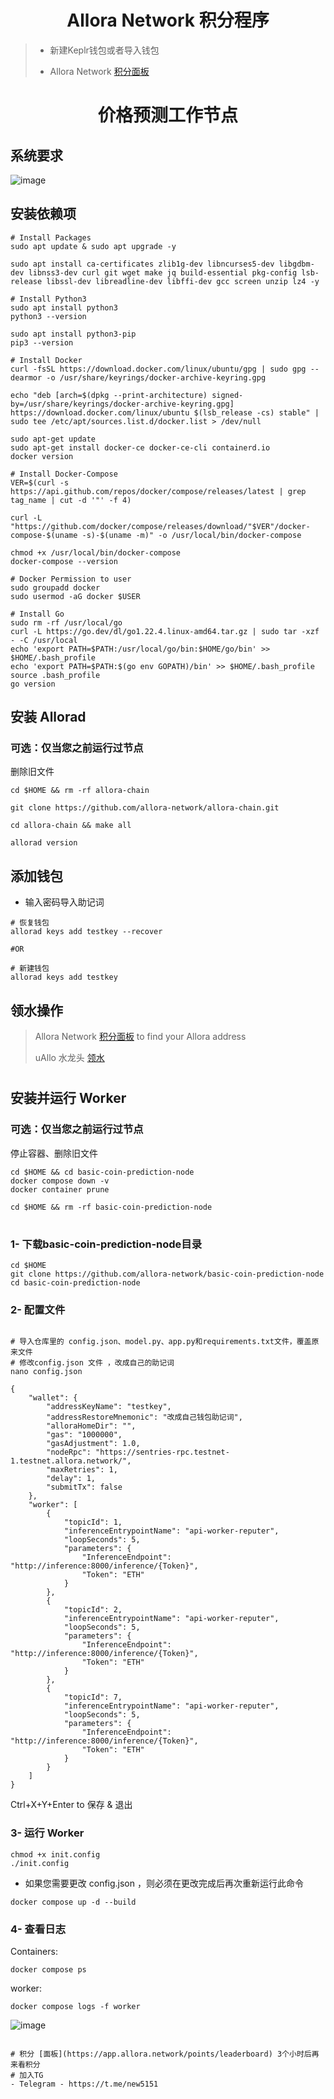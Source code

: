 <h1 align="center">Allora Network 积分程序</h1>

> - 新建Keplr钱包或者导入钱包
>
> - Allora Network [积分面板](https://app.allora.network?ref=eyJyZWZlcnJlcl9pZCI6ImI2NmYzNjA3LWYyYjEtNGZmYi1hZGI4LTM4YmJmODNjNzU0NCJ9)
>
>

<h1 align="center">价格预测工作节点</h1>

## 系统要求
![image](https://github.com/0xmoei/allora-testnet/assets/90371338/56f1e0d2-4d59-436c-a0e0-183f9a082de4)

## 安装依赖项
```console
# Install Packages
sudo apt update & sudo apt upgrade -y

sudo apt install ca-certificates zlib1g-dev libncurses5-dev libgdbm-dev libnss3-dev curl git wget make jq build-essential pkg-config lsb-release libssl-dev libreadline-dev libffi-dev gcc screen unzip lz4 -y
```
```console
# Install Python3
sudo apt install python3
python3 --version

sudo apt install python3-pip
pip3 --version
```
```console
# Install Docker
curl -fsSL https://download.docker.com/linux/ubuntu/gpg | sudo gpg --dearmor -o /usr/share/keyrings/docker-archive-keyring.gpg

echo "deb [arch=$(dpkg --print-architecture) signed-by=/usr/share/keyrings/docker-archive-keyring.gpg] https://download.docker.com/linux/ubuntu $(lsb_release -cs) stable" | sudo tee /etc/apt/sources.list.d/docker.list > /dev/null

sudo apt-get update
sudo apt-get install docker-ce docker-ce-cli containerd.io
docker version

# Install Docker-Compose
VER=$(curl -s https://api.github.com/repos/docker/compose/releases/latest | grep tag_name | cut -d '"' -f 4)

curl -L "https://github.com/docker/compose/releases/download/"$VER"/docker-compose-$(uname -s)-$(uname -m)" -o /usr/local/bin/docker-compose

chmod +x /usr/local/bin/docker-compose
docker-compose --version

# Docker Permission to user
sudo groupadd docker
sudo usermod -aG docker $USER
```
```console
# Install Go
sudo rm -rf /usr/local/go
curl -L https://go.dev/dl/go1.22.4.linux-amd64.tar.gz | sudo tar -xzf - -C /usr/local
echo 'export PATH=$PATH:/usr/local/go/bin:$HOME/go/bin' >> $HOME/.bash_profile
echo 'export PATH=$PATH:$(go env GOPATH)/bin' >> $HOME/.bash_profile
source .bash_profile
go version
```

## 安装 Allorad
### 可选：仅当您之前运行过节点
删除旧文件
```console
cd $HOME && rm -rf allora-chain

git clone https://github.com/allora-network/allora-chain.git

cd allora-chain && make all

allorad version
```

## 添加钱包
* 输入密码导入助记词
```console
# 恢复钱包
allorad keys add testkey --recover

#OR

# 新建钱包
allorad keys add testkey
```

## 领水操作
> Allora Network [积分面板](https://app.allora.network?ref=eyJyZWZlcnJlcl9pZCI6ImI2NmYzNjA3LWYyYjEtNGZmYi1hZGI4LTM4YmJmODNjNzU0NCJ9) to find your Allora address
> 
> uAllo 水龙头 [领水](https://faucet.testnet-1.testnet.allora.network/)

#

## 安装并运行 Worker

### 可选：仅当您之前运行过节点
停止容器、删除旧文件
```console
cd $HOME && cd basic-coin-prediction-node
docker compose down -v
docker container prune

cd $HOME && rm -rf basic-coin-prediction-node
```

#

### 1- 下载basic-coin-prediction-node目录
```console
cd $HOME
git clone https://github.com/allora-network/basic-coin-prediction-node
cd basic-coin-prediction-node
```

### 2- 配置文件
```console

# 导入仓库里的 config.json、model.py、app.py和requirements.txt文件，覆盖原来文件
# 修改config.json 文件 ，改成自己的助记词
nano config.json
```

```
{
    "wallet": {
        "addressKeyName": "testkey",
        "addressRestoreMnemonic": "改成自己钱包助记词",
        "alloraHomeDir": "",
        "gas": "1000000",
        "gasAdjustment": 1.0,
        "nodeRpc": "https://sentries-rpc.testnet-1.testnet.allora.network/",
        "maxRetries": 1,
        "delay": 1,
        "submitTx": false
    },
    "worker": [
        {
            "topicId": 1,
            "inferenceEntrypointName": "api-worker-reputer",
            "loopSeconds": 5,
            "parameters": {
                "InferenceEndpoint": "http://inference:8000/inference/{Token}",
                "Token": "ETH"
            }
        },
        {
            "topicId": 2,
            "inferenceEntrypointName": "api-worker-reputer",
            "loopSeconds": 5,
            "parameters": {
                "InferenceEndpoint": "http://inference:8000/inference/{Token}",
                "Token": "ETH"
            }
        },
        {
            "topicId": 7,
            "inferenceEntrypointName": "api-worker-reputer",
            "loopSeconds": 5,
            "parameters": {
                "InferenceEndpoint": "http://inference:8000/inference/{Token}",
                "Token": "ETH"
            }
        }
    ]
}
```
Ctrl+X+Y+Enter to 保存 & 退出

### 3- 运行 Worker
```console
chmod +x init.config
./init.config
```
* 如果您需要更改 config.json ，则必须在更改完成后再次重新运行此命令


```console
docker compose up -d --build
```

### 4- 查看日志
Containers:
```console
docker compose ps
```

worker:
```console
docker compose logs -f worker
```
![image](https://github.com/user-attachments/assets/63ca0e84-c802-416a-a872-af6331aa776f)


```

# 积分 [面板](https://app.allora.network/points/leaderboard) 3个小时后再来看积分
# 加入TG 
- Telegram - https://t.me/new5151

